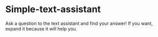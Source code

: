 # Simple-text-assistant
Ask a question to the text assistant and find your answer! If you want, expand it because it will help you.
